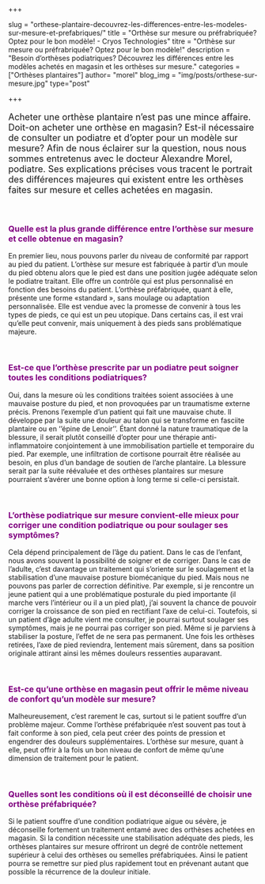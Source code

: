 +++

slug = "orthese-plantaire-decouvrez-les-differences-entre-les-modeles-sur-mesure-et-prefabriques/"
title = "Orthèse sur mesure ou préfrabriquée? Optez pour le bon modèle! - Cryos Technologies"
titre = "Orthèse sur mesure ou préfrabriquée? Optez pour le bon modèle!"
description = "Besoin d’orthèses podiatriques? Découvrez les différences entre les modèles achetés en magasin et les orthèses sur mesure."
categories = ["Orthèses plantaires"]
author= "morel"
blog_img = "img/posts/orthese-sur-mesure.jpg"
type="post"

+++

<p style="font-size: 18px;">Acheter une orthèse plantaire n’est pas une mince affaire. Doit-on acheter une orthèse en magasin? Est-il nécessaire de consulter un podiatre et d’opter pour un modèle sur mesure? Afin de nous éclairer sur la question, nous nous sommes entretenus avec le docteur Alexandre Morel, podiatre. Ses explications précises vous tracent le portrait des différences majeures qui existent entre les orthèses faites sur mesure et celles achetées en magasin.</p>
&nbsp;
<h3 style="color: #800080;">Quelle est la plus grande différence entre l’orthèse sur mesure et celle obtenue en magasin?</h3>
En premier lieu, nous pouvons parler du niveau de conformité par rapport au pied du patient. L’orthèse sur mesure est fabriquée à partir d’un moule du pied obtenu alors que le pied est dans une position jugée adéquate selon le podiatre traitant. Elle offre un contrôle qui est plus personnalisé en fonction des besoins du patient. L’orthèse préfabriquée, quant à elle, présente une forme «standard », sans moulage ou adaptation personnalisée. Elle est vendue avec la promesse de convenir à tous les types de pieds, ce qui est un peu utopique. Dans certains cas, il est vrai qu’elle peut convenir, mais uniquement à des pieds sans problématique majeure.

&nbsp;
<h3 style="color: #800080;">Est-ce que l’orthèse prescrite par un podiatre peut soigner toutes les conditions podiatriques?</h3>
Oui, dans la mesure où les conditions traitées soient associées à une mauvaise posture du pied, et non provoquées par un traumatisme externe précis. Prenons l’exemple d’un patient qui fait une mauvaise chute. Il développe par la suite une douleur au talon qui se transforme en fasciite plantaire ou en ‘’épine de Lenoir’’. Étant donné la nature traumatique de la blessure, il serait plutôt conseillé d’opter pour une thérapie anti-inflammatoire conjointement à une immobilisation partielle et temporaire du pied. Par exemple, une infiltration de cortisone pourrait être réalisée au besoin, en plus d’un bandage de soutien de l’arche plantaire. La blessure serait par la suite réévaluée et des orthèses plantaires sur mesure pourraient s’avérer une bonne option à long terme si celle-ci persistait.

&nbsp;
<h3 style="color: #800080;">L’orthèse podiatrique sur mesure convient-elle mieux pour corriger une condition podiatrique ou pour soulager ses symptômes?</h3>
Cela dépend principalement de l’âge du patient. Dans le cas de l’enfant, nous avons souvent la possibilité de soigner et de corriger.
Dans le cas de l’adulte, c’est davantage un traitement qui s’oriente sur le soulagement et la stabilisation d’une mauvaise posture biomécanique du pied. Mais nous ne pouvons pas parler de correction définitive. Par exemple, si je rencontre un jeune patient qui a une problématique posturale du pied importante (il marche vers l’intérieur ou il a un pied plat), j’ai souvent la chance de pouvoir corriger la croissance de son pied en rectifiant l’axe de celui-ci. Toutefois, si un patient d’âge adulte vient me consulter, je pourrai surtout soulager ses symptômes, mais je ne pourrai pas corriger son pied. Même si je parviens à stabiliser la posture, l’effet de ne sera pas permanent. Une fois les orthèses retirées, l’axe de pied reviendra, lentement mais sûrement, dans sa position originale attirant ainsi les mêmes douleurs ressenties auparavant.

&nbsp;
<h3 style="color: #800080;">Est-ce qu’une orthèse en magasin peut offrir le même niveau de confort qu’un modèle sur mesure?</h3>
Malheureusement, c’est rarement le cas, surtout si le patient souffre d’un problème majeur. Comme l’orthèse préfabriquée n’est souvent pas tout à fait conforme à son pied, cela peut créer des points de pression et engendrer des douleurs supplémentaires. L’orthèse sur mesure, quant à elle, peut offrir à la fois un bon niveau de confort de même qu’une dimension de traitement pour le patient.

&nbsp;
<h3 style="color: #800080;">Quelles sont les conditions où il est déconseillé de choisir une orthèse préfabriquée?</h3>
Si le patient souffre d’une condition podiatrique aigue ou sévère, je déconseille fortement un traitement entamé avec des orthèses achetées en magasin. Si la condition nécessite une stabilisation adéquate des pieds, les orthèses plantaires sur mesure offriront un degré de contrôle nettement supérieur à celui des orthèses ou semelles préfabriquées. Ainsi le patient pourra se remettre sur pied plus rapidement tout en prévenant autant que possible la récurrence de la douleur initiale.